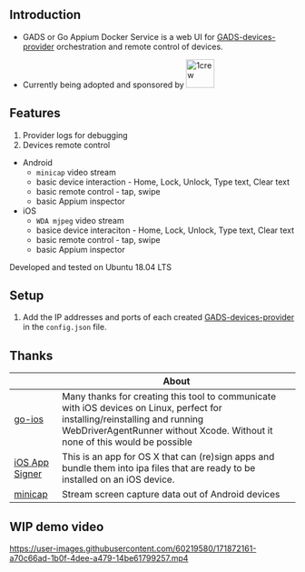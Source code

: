 ## Introduction

* GADS or Go Appium Docker Service is a web UI for [GADS-devices-provider](https://github.com/shamanec/GADS-devices-provider) orchestration and remote control of devices.  

* Currently being adopted and sponsored by <a href="https://1crew.com"><img src="https://1crew.com/StaticResources/1Crew_3D.png" alt="1crew" width="50"/><a/>  

## Features
1. Provider logs for debugging  
2. Devices remote control
  * Android
    - `minicap` video stream  
    - basic device interaction - Home, Lock, Unlock, Type text, Clear text  
    - basic remote control - tap, swipe  
    - basic Appium inspector
  * iOS
    - `WDA mjpeg` video stream  
    - basice device interaciton - Home, Lock, Unlock, Type text, Clear text  
    - basic remote control - tap, swipe  
    - basic Appium inspector  

Developed and tested on Ubuntu 18.04 LTS  

## Setup
1. Add the IP addresses and ports of each created [GADS-devices-provider](https://github.com/shamanec/GADS-devices-provider) in the `config.json` file.  

## Thanks

| |About|
|---|---|
|[go-ios](https://github.com/danielpaulus/go-ios)|Many thanks for creating this tool to communicate with iOS devices on Linux, perfect for installing/reinstalling and running WebDriverAgentRunner without Xcode. Without it none of this would be possible|
|[iOS App Signer](https://github.com/DanTheMan827/ios-app-signer)|This is an app for OS X that can (re)sign apps and bundle them into ipa files that are ready to be installed on an iOS device.|
|[minicap](https://github.com/DeviceFarmer/minicap)|Stream screen capture data out of Android devices|  

## WIP demo video  

https://user-images.githubusercontent.com/60219580/171872161-a70c66ad-1b0f-4dee-a479-14be61799257.mp4  
